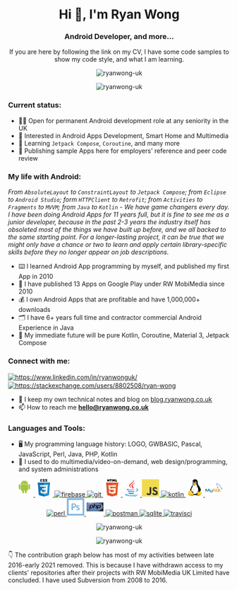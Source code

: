 <h1 align="center">Hi 👋, I'm Ryan Wong</h1>
<h3 align="center">Android Developer, and more...</h3>
<p align="center">If you are here by following the link on my CV, I have some code samples to show my code style, and what I am learning.</p>
<p align="center"><img src="https://komarev.com/ghpvc/?username=ryanwong-uk&label=Profile%20views&color=b40e6f&style=flat" alt="ryanwong-uk" /></p>
<p align="center"><img src="https://github-readme-streak-stats.herokuapp.com/?user=ryanwong-uk&theme=dark" alt="ryanwong-uk" /></p>

<h3 align="left">Current status:</h3>

- 🧑‍💻 Open for permanent Android development role at any seniority in the UK
- 👀 Interested in Android Apps Development, Smart Home and Multimedia
- 🌱 Learning `Jetpack Compose`, `Coroutine`, and many more
- 📝 Publishing sample Apps here for employers' reference and peer code review

<h3 align="left">My life with Android:</h3>

*From `AbsoluteLayout` to `ConstraintLayout` to `Jetpack Compose`; from `Eclipse` to `Android Studio`; form `HTTPClient` to `Retrofit`; from `Activities` to `Fragments` to `MVVM`; from `Java` to `Kotlin` - We have game changers every day. I have been doing Android Apps for 11 years full, but it is fine to see me as a junior developer, because in the past 2-3 years the industry itself has obsoleted most of the things we have built up before, and we all backed to the same starting point. For a longer-lasting project, it can be true that we might only have a chance or two to learn and apply certain library-specific skills before they no longer appear on job descriptions.*
- ⌨️ I learned Android App programming by myself, and published my first App in 2010
- 📱 I have published 13 Apps on Google Play under RW MobiMedia since 2010
- 💰 I own Android Apps that are profitable and have 1,000,000+ downloads
- 🗂 I have 6+ years full time and contractor commercial Android Experience in Java
- 🔦 My immediate future will be pure Kotlin, Coroutine, Material 3, Jetpack Compose 

<h3 align="left">Connect with me:</h3>

<p align="left">
<a href="https://linkedin.com/in/https://www.linkedin.com/in/ryanwonguk/" target="blank"><img align="center" src="https://raw.githubusercontent.com/rahuldkjain/github-profile-readme-generator/master/src/images/icons/Social/linked-in-alt.svg" alt="https://www.linkedin.com/in/ryanwonguk/" height="30" width="40" /></a>
<a href="https://stackoverflow.com/users/6578176/ryan-wong" target="blank"><img align="center" src="https://raw.githubusercontent.com/rahuldkjain/github-profile-readme-generator/master/src/images/icons/Social/stack-overflow.svg" alt="https://stackexchange.com/users/8802508/ryan-wong" height="30" width="40" /></a>
</p>

- 📝 I keep my own technical notes and blog on [blog.ryanwong.co.uk](blog.ryanwong.co.uk)
- 📫 How to reach me **hello@ryanwong.co.uk**

<h3 align="left">Languages and Tools:</h3>

- 🖥 My programming language history: LOGO, GWBASIC, Pascal, JavaScript, Perl, Java, PHP, Kotlin 
- 💼 I used to do multimedia/video-on-demand, web design/programming, and system administrations

<p align="center"><a href="https://developer.android.com" target="_blank" rel="noreferrer"><img src="https://raw.githubusercontent.com/devicons/devicon/master/icons/android/android-original-wordmark.svg" alt="android" width="40" height="40"/> </a> <a href="https://www.w3schools.com/css/" target="_blank" rel="noreferrer"> <img src="https://raw.githubusercontent.com/devicons/devicon/master/icons/css3/css3-original-wordmark.svg" alt="css3" width="40" height="40"/> </a> <a href="https://firebase.google.com/" target="_blank" rel="noreferrer"> <img src="https://www.vectorlogo.zone/logos/firebase/firebase-icon.svg" alt="firebase" width="40" height="40"/> </a> <a href="https://git-scm.com/" target="_blank" rel="noreferrer"> <img src="https://www.vectorlogo.zone/logos/git-scm/git-scm-icon.svg" alt="git" width="40" height="40"/> </a> <a href="https://www.w3.org/html/" target="_blank" rel="noreferrer"> <img src="https://raw.githubusercontent.com/devicons/devicon/master/icons/html5/html5-original-wordmark.svg" alt="html5" width="40" height="40"/> </a> <a href="https://www.java.com" target="_blank" rel="noreferrer"> <img src="https://raw.githubusercontent.com/devicons/devicon/master/icons/java/java-original.svg" alt="java" width="40" height="40"/> </a> <a href="https://developer.mozilla.org/en-US/docs/Web/JavaScript" target="_blank" rel="noreferrer"> <img src="https://raw.githubusercontent.com/devicons/devicon/master/icons/javascript/javascript-original.svg" alt="javascript" width="40" height="40"/> </a> <a href="https://kotlinlang.org" target="_blank" rel="noreferrer"> <img src="https://www.vectorlogo.zone/logos/kotlinlang/kotlinlang-icon.svg" alt="kotlin" width="40" height="40"/> </a> <a href="https://www.linux.org/" target="_blank" rel="noreferrer"> <img src="https://raw.githubusercontent.com/devicons/devicon/master/icons/linux/linux-original.svg" alt="linux" width="40" height="40"/> </a> <a href="https://www.mysql.com/" target="_blank" rel="noreferrer"> <img src="https://raw.githubusercontent.com/devicons/devicon/master/icons/mysql/mysql-original-wordmark.svg" alt="mysql" width="40" height="40"/> </a> <a href="https://www.perl.org/" target="_blank" rel="noreferrer"> <img src="https://api.iconify.design/logos-perl.svg" alt="perl" width="40" height="40"/> </a> <a href="https://www.photoshop.com/en" target="_blank" rel="noreferrer"> <img src="https://raw.githubusercontent.com/devicons/devicon/master/icons/photoshop/photoshop-line.svg" alt="photoshop" width="40" height="40"/> </a> <a href="https://www.php.net" target="_blank" rel="noreferrer"> <img src="https://raw.githubusercontent.com/devicons/devicon/master/icons/php/php-original.svg" alt="php" width="40" height="40"/> </a> <a href="https://postman.com" target="_blank" rel="noreferrer"> <img src="https://www.vectorlogo.zone/logos/getpostman/getpostman-icon.svg" alt="postman" width="40" height="40"/> </a> <a href="https://www.sqlite.org/" target="_blank" rel="noreferrer"> <img src="https://www.vectorlogo.zone/logos/sqlite/sqlite-icon.svg" alt="sqlite" width="40" height="40"/> </a> <a href="https://travis-ci.org" target="_blank" rel="noreferrer"> <img src="https://www.vectorlogo.zone/logos/travis-ci/travis-ci-icon.svg" alt="travisci" width="40" height="40"/> </a> </p>
<p align="center"><img src="https://github-readme-stats.vercel.app/api/top-langs?username=ryanwong-uk&show_icons=true&locale=en&layout=compact" alt="ryanwong-uk" /></p>

<p align="center"><img src="https://github-readme-stats.vercel.app/api?username=ryanwong-uk&show_icons=true&theme=dark&locale=en" alt="ryanwong-uk" /> </p>

👇 The contribution graph below has most of my activities between late 2016-early 2021 removed. 
This is because I have withdrawn access to my clients' repositories after their projects with RW MobiMedia UK Limited have concluded.
I have used Subversion from 2008 to 2016.

<!---
ryanwong-uk/ryanwong-uk is a ✨ special ✨ repository because its `README.md` (this file) appears on your GitHub profile.
You can click the Preview link to take a look at your changes.
--->
